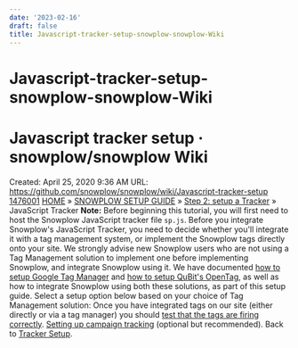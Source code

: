 ```yaml
---
date: '2023-02-16'
draft: false
title: Javascript-tracker-setup-snowplow-snowplow-Wiki
---
```


# Javascript-tracker-setup-snowplow-snowplow-Wiki

# Javascript tracker setup · snowplow/snowplow Wiki
Created: April 25, 2020 9:36 AM
URL: https://github.com/snowplow/snowplow/wiki/Javascript-tracker-setup
[1476001](Javascript%20tracker%20setup%20%C2%B7%20snowplow%20snowplow%20Wiki%20d7e6ff9033944754bc6fd471f864546b/1476001)
[HOME](https://github.com/snowplow/snowplow/wiki/Home) » [SNOWPLOW SETUP GUIDE](https://github.com/snowplow/snowplow/wiki/Snowplow-setup-guide) » [Step 2: setup a Tracker](https://github.com/snowplow/snowplow/wiki/Setting-up-a-Tracker) » JavaScript Tracker
**Note:** Before beginning this tutorial, you will first need to host the Snowplow JavaScript tracker file `sp.js`.
Before you integrate Snowplow's JavaScript Tracker, you need to decide whether you'll integrate it with a tag management system, or implement the Snowplow tags directly onto your site.
We strongly advise new Snowplow users who are not using a Tag Management solution to implement one before implementing Snowplow, and integrate Snowplow using it.
We have documented [how to setup Google Tag Manager](https://github.com/snowplow/snowplow/wiki/Integrating-Javascript-tags-with-Google-Tag-Manager) and [how to setup QuBit's OpenTag](https://github.com/snowplow/snowplow/wiki/Integrating-Javascript-tags-with-QuBit-OpenTag), as well as how to integrate Snowplow using both these solutions, as part of this setup guide.
Select a setup option below based on your choice of Tag Management solution:
Once you have integrated tags on our site (either directly or via a tag manager) you should [test that the tags are firing correctly](https://github.com/snowplow/snowplow/wiki/Testing-the-Javascript-tracker-is-firing).
[Setting up campaign tracking](https://github.com/snowplow/snowplow/wiki/tracking-your-marketing-campaigns) (optional but recommended).
Back to [Tracker Setup](https://github.com/snowplow/snowplow/wiki/Setting-up-a-tracker).
